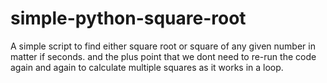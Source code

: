 # simple-python-square-root
A simple script to find either square root or square of any given number in matter if seconds. and the plus point that we dont need to 
re-run the code again and again to calculate multiple squares as it works in a loop.
